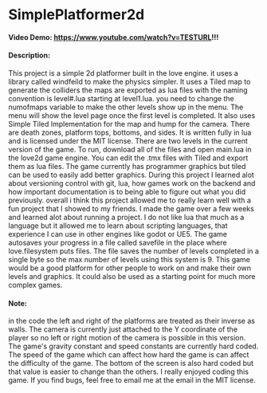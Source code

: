 # SimplePlatformer2d
#### Video Demo:  https://www.youtube.com/watch?v=TESTURL!!!
#### Description:
This project is a simple 2d platformer built in the love engine. it uses a library called windfeild to make the physics simpler. It uses a Tiled map to generate the colliders the maps are exported as lua files with the naming convention is level#.lua starting at level1.lua. you need to change the numofmaps variable to make the other levels show up in the menu. The menu will show the level page once the first level is completed. It also uses Simple Tiled Implementation for the map and hump for the camera. There are death zones, platform tops, bottoms, and sides. It is written fully in lua and is licensed under the MIT license. There are two levels in the current version of the game. To run, download all of the files and open main.lua in the love2d game engine. You can edit the .tmx files with Tiled and export them as lua files. The game currently has programmer graphics but tiled can be used to easily add better graphics. During this project I learned alot about versioning control with git, lua, how games work on the backend and how important documentation is to being able to figure out what you did previously. overall i think this project allowed me to really learn well with a fun project that I showed to my friends. I made the game over a few weeks and learned alot about running a project. I do not like lua that much as a language but it allowed me to learn about scripting languages, that experience I can use in other engines like godot or UE5. The game autosaves your progress in a file called savefile in the place where love.filesystem puts files. The file saves the number of levels completed in a single byte so the max number of levels using this system is 9. This game would be a good platform for other people to work on and make their own levels and graphics. It could also be used as a starting point for much more complex games. 
#### Note: 
in the code the left and right of the platforms are treated as their inverse as walls. The camera is currently just attached to the Y coordinate of the player so no left or right motion of the camera is possible in this version. The game's gravity constant and speed constants are currently hard coded. The speed of the game which can affect how hard the game is can affect the difficulty of the game. The bottom of the screen is also hard coded but that value is easier to change than the others. I really enjoyed coding this game. If you find bugs, feel free to email me at the email in the MIT license.